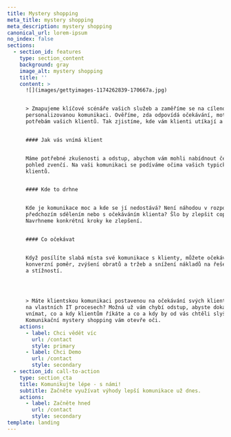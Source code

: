 ```yaml
---
title: Mystery shopping
meta_title: mystery shopping
meta_description: mystery shopping
canonical_url: lorem-ipsum
no_index: false
sections:
  - section_id: features
    type: section_content
    background: gray
    image_alt: mystery shopping
    title: ''
    content: >
      ![](images/gettyimages-1174262839-170667a.jpg)


      > Zmapujeme klíčové scénáře vašich služeb a zaměříme se na cílenou,
      personalizovanou komunikaci. Ověříme, zda odpovídá očekávání, motivaci a
      potřebám vašich klientů. Tak zjistíme, kde vám klienti utíkají a proč.


      #### Jak vás vnímá klient


      Máme potřebné zkušenosti a odstup, abychom vám mohli nabídnout čerstvý
      pohled zvenčí. Na vaši komunikaci se podíváme očima vašich typických
      klientů.


      #### Kde to drhne


      Kde je komunikace moc a kde se jí nedostává? Není náhodou v rozporu s
      předchozím sdělením nebo s očekáváním klienta? Šlo by zlepšit copy?
      Navrhneme konkrétní kroky ke zlepšení.


      #### Co očekávat


      Když posílíte slabá místa své komunikace s klienty, můžete očekávat lepší
      konverzní poměr, zvýšení obratů a tržeb a snížení nákladů na řešení dotazů
      a stížností.




      > Máte klientskou komunikaci postavenou na očekávání svých klientů, nebo
      na vlastních IT procesech? Možná už vám chybí odstup, abyste dokázali
      vnímat, co a kdy klientům říkáte a co a kdy by od vás chtěli slyšet.
      Komunikační mystery shopping vám otevře oči.
    actions:
      - label: Chci vědět víc
        url: /contact
        style: primary
      - label: Chci Demo
        url: /contact
        style: secondary
  - section_id: call-to-action
    type: section_cta
    title: Komunikujte lépe - s námi!
    subtitle: Začněte využívat výhody lepší komunikace už dnes.
    actions:
      - label: Začněte hned
        url: /contact
        style: secondary
template: landing
---
```


